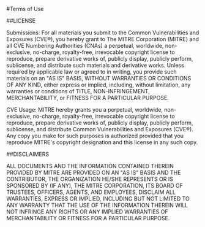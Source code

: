 #Terms of Use

##LICENSE

Submissions: For all materials you submit to the Common Vulnerabilities and Exposures (CVE®), you hereby grant to The MITRE Corporation (MITRE) and all CVE Numbering Authorities (CNAs) a perpetual, worldwide, non-exclusive, no-charge, royalty-free, irrevocable copyright license to reproduce, prepare derivative works of, publicly display, publicly perform, sublicense, and distribute such materials and derivative works. Unless required by applicable law or agreed to in writing, you provide such materials on an "AS IS" BASIS, WITHOUT WARRANTIES OR CONDITIONS OF ANY KIND, either express or implied, including, without limitation, any warranties or conditions of TITLE, NON-INFRINGEMENT, MERCHANTABILITY, or FITNESS FOR A PARTICULAR PURPOSE.

CVE Usage: MITRE hereby grants you a perpetual, worldwide, non-exclusive, no-charge, royalty-free, irrevocable copyright license to reproduce, prepare derivative works of, publicly display, publicly perform, sublicense, and distribute Common Vulnerabilities and Exposures (CVE®). Any copy you make for such purposes is authorized provided that you reproduce MITRE's copyright designation and this license in any such copy.

##DISCLAIMERS

ALL DOCUMENTS AND THE INFORMATION CONTAINED THEREIN PROVIDED BY MITRE ARE PROVIDED ON AN "AS IS" BASIS AND THE CONTRIBUTOR, THE ORGANIZATION HE/SHE REPRESENTS OR IS SPONSORED BY (IF ANY), THE MITRE CORPORATION, ITS BOARD OF TRUSTEES, OFFICERS, AGENTS, AND EMPLOYEES, DISCLAIM ALL WARRANTIES, EXPRESS OR IMPLIED, INCLUDING BUT NOT LIMITED TO ANY WARRANTY THAT THE USE OF THE INFORMATION THEREIN WILL NOT INFRINGE ANY RIGHTS OR ANY IMPLIED WARRANTIES OF MERCHANTABILITY OR FITNESS FOR A PARTICULAR PURPOSE.
